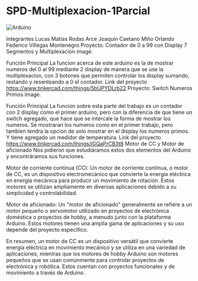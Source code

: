 # SPD-Multiplexacion-1Parcial
![Arduino](https://github.com/JoaquinMino/SPD-Multiplexacion-1Parcial/assets/138269439/c817ce32-9fd4-4aa5-a863-737e0d1c10a8)


Integrantes
Lucas Matías Rodas Arce
Joaquin Caetano Miño
Orlando Federico Villegas Montenegro
Proyecto: Contador de 0 a 99 con Display 7 Segmentos y Multiplexación
image.

Función Principal
La funcion acerca de este arduino es la de mostrar numeros del 0 al 99 mediante 2 display de manera que se use la multiplexacion, con 3 botones que permiten controlar los display sumando, restando y resenteando a 0 el contador.
Link del proyecto
https://www.tinkercad.com/things/5bUPYDLrb22
Proyecto: Switch Numeros Primos
image.

Función Principal
La funcion sobre esta parte del trabajo es un contador con 2 display como el primer arduino, pero con la diferencia de que tiene un switch agregado, que hace que se intercale la forma de mostrar los numeros. Se mostraran los numeros como en el primer trabajo, pero tambien tendra la opcion de solo mostrar en el display los numeros primos. Y tiene agregado un medidor de temperatura.
Link del proyecto
https://www.tinkercad.com/things/lGQaPrCB3t8
Motor de CC y Motor de aficionado
Nos pidieron que estudiáramos estos dos elementos del Arduino y encontráramos sus funciones.

Motor de corriente continua (CC): Un motor de corriente continua, o motor de CC, es un dispositivo electromecánico que convierte la energía eléctrica en energía mecánica para producir un movimiento de rotación. Estos motores se utilizan ampliamente en diversas aplicaciones debido a su simplicidad y controlabilidad.

Motor de aficionado: Un "motor de aficionado" generalmente se refiere a un motor pequeño o servomotor utilizado en proyectos de electrónica doméstica o proyectos de hobby, a menudo junto con la plataforma Arduino. Estos motores tienen una amplia gama de aplicaciones y su uso depende del proyecto específico.

En resumen, un motor de CC es un dispositivo versátil que convierte energía eléctrica en movimiento mecánico y se utiliza en una variedad de aplicaciones, mientras que los motores de hobby Arduino son motores pequeños que se usan comúnmente para controlar proyectos de electrónica y robótica. Estos cuentan con proyectos funcionales y de movimiento a través de Arduino.
